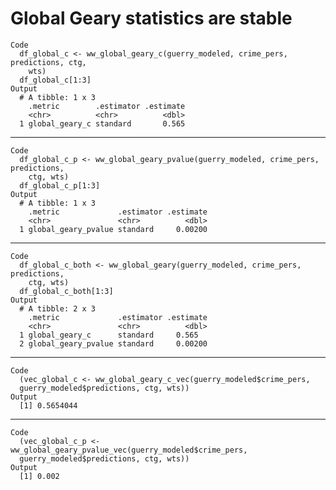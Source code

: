 # Global Geary statistics are stable

    Code
      df_global_c <- ww_global_geary_c(guerry_modeled, crime_pers, predictions, ctg,
        wts)
      df_global_c[1:3]
    Output
      # A tibble: 1 x 3
        .metric        .estimator .estimate
        <chr>          <chr>          <dbl>
      1 global_geary_c standard       0.565

---

    Code
      df_global_c_p <- ww_global_geary_pvalue(guerry_modeled, crime_pers, predictions,
        ctg, wts)
      df_global_c_p[1:3]
    Output
      # A tibble: 1 x 3
        .metric             .estimator .estimate
        <chr>               <chr>          <dbl>
      1 global_geary_pvalue standard     0.00200

---

    Code
      df_global_c_both <- ww_global_geary(guerry_modeled, crime_pers, predictions,
        ctg, wts)
      df_global_c_both[1:3]
    Output
      # A tibble: 2 x 3
        .metric             .estimator .estimate
        <chr>               <chr>          <dbl>
      1 global_geary_c      standard     0.565  
      2 global_geary_pvalue standard     0.00200

---

    Code
      (vec_global_c <- ww_global_geary_c_vec(guerry_modeled$crime_pers,
      guerry_modeled$predictions, ctg, wts))
    Output
      [1] 0.5654044

---

    Code
      (vec_global_c_p <- ww_global_geary_pvalue_vec(guerry_modeled$crime_pers,
      guerry_modeled$predictions, ctg, wts))
    Output
      [1] 0.002

